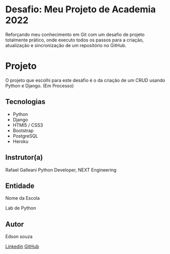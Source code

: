 # Desafio: Meu Projeto de Academia 2022

Reforçando meu conhecimento em Git com um desafio de projeto totalmente prático, onde executo todos os passos para a criação, atualização e sincronização de um repositório no GitHub.

# Projeto

O projeto que escolhi para este desáfio é o da criação de um CRUD usando Python e Django. (Em Processo)

## Tecnologias
* Python
* Django
* HTMl5 / CSS3
* Bootstrap
* PostgreSQL
* Heroku


## Instrutor(a)

Rafael Galleani
Python Developer, NEXT Engineering

## Entidade


Nome da Escola

Lab de Python



## Autor
Edson souza

[Linkedin](https://www.linkedin.com/in/edsonfrs/)
[GitHub](https://github.com/Edsonfrs)


